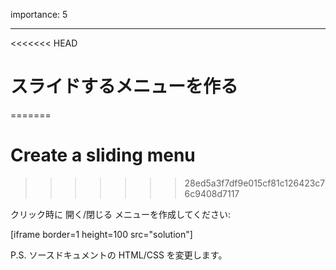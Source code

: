 importance: 5

---

<<<<<<< HEAD
# スライドするメニューを作る
=======
# Create a sliding menu
>>>>>>> 28ed5a3f7df9e015cf81c126423c76c9408d7117

クリック時に 開く/閉じる メニューを作成してください:

[iframe border=1 height=100 src="solution"]

P.S. ソースドキュメントの HTML/CSS を変更します。
